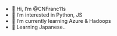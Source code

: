 - 👋 Hi, I’m @CNFranc11s
- 👀 I’m interested in Python, JS
- 🌱 I’m currently learning Azure & Hadoops
- :blue_book: Learning Japanese..
<!---
CNFranc11s/CNFranc11s is a ✨ special ✨ repository because its `README.md` (this file) appears on your GitHub profile.
You can click the Preview link to take a look at your changes.
--->
